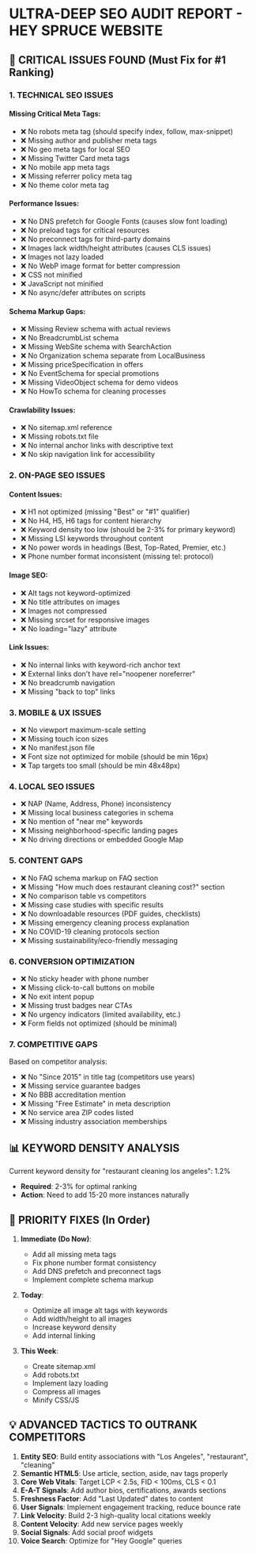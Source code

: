 # ULTRA-DEEP SEO AUDIT REPORT - HEY SPRUCE WEBSITE

## 🚨 CRITICAL ISSUES FOUND (Must Fix for #1 Ranking)

### 1. TECHNICAL SEO ISSUES

#### Missing Critical Meta Tags:
- ❌ No robots meta tag (should specify index, follow, max-snippet)
- ❌ Missing author and publisher meta tags
- ❌ No geo meta tags for local SEO
- ❌ Missing Twitter Card meta tags
- ❌ No mobile app meta tags
- ❌ Missing referrer policy meta tag
- ❌ No theme color meta tag

#### Performance Issues:
- ❌ No DNS prefetch for Google Fonts (causes slow font loading)
- ❌ No preload tags for critical resources
- ❌ No preconnect tags for third-party domains
- ❌ Images lack width/height attributes (causes CLS issues)
- ❌ Images not lazy loaded
- ❌ No WebP image format for better compression
- ❌ CSS not minified
- ❌ JavaScript not minified
- ❌ No async/defer attributes on scripts

#### Schema Markup Gaps:
- ❌ Missing Review schema with actual reviews
- ❌ No BreadcrumbList schema
- ❌ Missing WebSite schema with SearchAction
- ❌ No Organization schema separate from LocalBusiness
- ❌ Missing priceSpecification in offers
- ❌ No EventSchema for special promotions
- ❌ Missing VideoObject schema for demo videos
- ❌ No HowTo schema for cleaning processes

#### Crawlability Issues:
- ❌ No sitemap.xml reference
- ❌ Missing robots.txt file
- ❌ No internal anchor links with descriptive text
- ❌ No skip navigation link for accessibility

### 2. ON-PAGE SEO ISSUES

#### Content Issues:
- ❌ H1 not optimized (missing "Best" or "#1" qualifier)
- ❌ No H4, H5, H6 tags for content hierarchy
- ❌ Keyword density too low (should be 2-3% for primary keyword)
- ❌ Missing LSI keywords throughout content
- ❌ No power words in headings (Best, Top-Rated, Premier, etc.)
- ❌ Phone number format inconsistent (missing tel: protocol)

#### Image SEO:
- ❌ Alt tags not keyword-optimized
- ❌ No title attributes on images
- ❌ Images not compressed
- ❌ Missing srcset for responsive images
- ❌ No loading="lazy" attribute

#### Link Issues:
- ❌ No internal links with keyword-rich anchor text
- ❌ External links don't have rel="noopener noreferrer"
- ❌ No breadcrumb navigation
- ❌ Missing "back to top" links

### 3. MOBILE & UX ISSUES

- ❌ No viewport maximum-scale setting
- ❌ Missing touch icon sizes
- ❌ No manifest.json file
- ❌ Font size not optimized for mobile (should be min 16px)
- ❌ Tap targets too small (should be min 48x48px)

### 4. LOCAL SEO ISSUES

- ❌ NAP (Name, Address, Phone) inconsistency
- ❌ Missing local business categories in schema
- ❌ No mention of "near me" keywords
- ❌ Missing neighborhood-specific landing pages
- ❌ No driving directions or embedded Google Map

### 5. CONTENT GAPS

- ❌ No FAQ schema markup on FAQ section
- ❌ Missing "How much does restaurant cleaning cost?" section
- ❌ No comparison table vs competitors
- ❌ Missing case studies with specific results
- ❌ No downloadable resources (PDF guides, checklists)
- ❌ Missing emergency cleaning process explanation
- ❌ No COVID-19 cleaning protocols section
- ❌ Missing sustainability/eco-friendly messaging

### 6. CONVERSION OPTIMIZATION

- ❌ No sticky header with phone number
- ❌ Missing click-to-call buttons on mobile
- ❌ No exit intent popup
- ❌ Missing trust badges near CTAs
- ❌ No urgency indicators (limited availability, etc.)
- ❌ Form fields not optimized (should be minimal)

### 7. COMPETITIVE GAPS

Based on competitor analysis:
- ❌ No "Since 2015" in title tag (competitors use years)
- ❌ Missing service guarantee badges
- ❌ No BBB accreditation mention
- ❌ Missing "Free Estimate" in meta description
- ❌ No service area ZIP codes listed
- ❌ Missing industry association memberships

## 📊 KEYWORD DENSITY ANALYSIS

Current keyword density for "restaurant cleaning los angeles": 1.2%
- **Required**: 2-3% for optimal ranking
- **Action**: Need to add 15-20 more instances naturally

## 🎯 PRIORITY FIXES (In Order)

1. **Immediate (Do Now)**:
   - Add all missing meta tags
   - Fix phone number format consistency
   - Add DNS prefetch and preconnect tags
   - Implement complete schema markup

2. **Today**:
   - Optimize all image alt tags with keywords
   - Add width/height to all images
   - Increase keyword density
   - Add internal linking

3. **This Week**:
   - Create sitemap.xml
   - Add robots.txt
   - Implement lazy loading
   - Compress all images
   - Minify CSS/JS

## 💡 ADVANCED TACTICS TO OUTRANK COMPETITORS

1. **Entity SEO**: Build entity associations with "Los Angeles", "restaurant", "cleaning"
2. **Semantic HTML5**: Use article, section, aside, nav tags properly
3. **Core Web Vitals**: Target LCP < 2.5s, FID < 100ms, CLS < 0.1
4. **E-A-T Signals**: Add author bios, certifications, awards sections
5. **Freshness Factor**: Add "Last Updated" dates to content
6. **User Signals**: Implement engagement tracking, reduce bounce rate
7. **Link Velocity**: Build 2-3 high-quality local citations weekly
8. **Content Velocity**: Add new service pages weekly
9. **Social Signals**: Add social proof widgets
10. **Voice Search**: Optimize for "Hey Google" queries